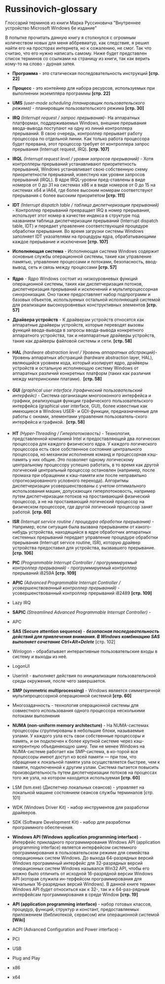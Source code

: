 # Russinovich-glossary
Глоссарий терминов из книги Марка Руссиновича "Внутреннее устройство Microsoft Windows 6е издание"

В попытке прочитать данную книгу я столкнулся с огромным количеством новых для меня аббревиатур, как следствие, я решил найти его на просторах интернета, но к сожалению, не смог. Так что считаю, что его нужно написать самому. Ниже будет представлен список терминов со ссылками на страницу из книги, так как верить кому-то на слово - дурная затея.

- **Программа** - это статическая последовательность инструкций **[стр. 22]**
- **Процесс** - это контейнер для набора ресурсов, используемых при выполнении экземпляра программы **[стр. 22]**
- **UMS** *(user-mode scheduling /планировщик пользовательского режима)* - планировщик пользовательского режима **[стр. 30]**
- **IRQ** *(Interrupt request / запрос прерывания)*- На аппаратных платформах, поддерживаемых Windows, внешние прерывания ввода-вывода поступают на одну из линий контроллера прерываний. В свою очередь, контроллер прерывает работу процессора по отдельной линии. Как только работа процессора будет прервана, этот процессор требует от контроллера запрос прерывания (Interrupt request, IRQ). **[стр. 107]**
- **IRQL** *(Interrupt request level / уровни запросов прерываний)* -  Хотя контроллеры прерываний устанавливают приоритетность прерываний, Windows устанавливает свою собственную схему приоритетности прерываний, известную как уровни запросов прерываний (IRQL). В ядре IRQL-уровни пред-ставлены в виде номеров от 0 до 31 на системах x86 и в виде номеров от 0 до 15 на системах x64 и IA64, где более высоким номерам соответствуют прерывания с более высоким приоритетом **[стр. 111]**
- **IDT** *(Interrupt dispatch table / таблица диспетчеризации прерываний)* - Контроллер прерываний превращает IRQ в номер прерывания, использует этот номер в качестве индекса в структуре под названием таблица диспетчеризации прерываний (Interrupt dispatch table, IDT) и передает управление соответствующей процедуре обработки прерывания. Во время загрузки системы Windows заполняет IDT указателями на процедуры ядра, обрабатывающими каждое прерывание и исключение **[стр. 107]**
- **Исполняющая система** - Исполняющая система Windows содержит основные службы операционной системы, такие как управление памятью, управление процессами и потоками, безопасность, ввод-вывод, сеть и связь между процессами **[стр. 57]**
- **Ядро** - Ядро Windows состоит из низкоуровневых функций операционной системы, таких как диспетчеризация потоков, диспетчеризация прерываний и исключений и мультипроцессорная синхронизация. Оно также предоставляет набор подпрограмм и базовых объектов, используемых остальной исполняющей системой для реализации высокоуровневых конструктивных элементов **[стр. 57]** 
- **Драйвера устройств** - К драйверам устройств относятся как аппаратные драйверы устройств, которые переводят вызовы функций ввода-вывода в запросы ввода-вывода конкретного аппаратного устройства, так и неаппаратные драйверы устройств, такие как драйверы файловой системы и сети. **[стр. 58]**
- **HAL** *(hardware abstraction level / Уровень аппаратных абстракций)*- Уровень аппаратных абстракций (hardware abstraction layer, HAL), являющийся уровнем кода, который изолирует ядро, драйверы устройств и остальную исполняющую систему Windows от аппаратных различий конкретных платформ (таких как различия между материнскими платами).  **[стр. 58]**
- **GUI** *(graphical user interface /графический пользовательский интерфейс)* - Система организации многооконного интерфейса и графики, реализующая функции графического пользовательского интерфейса (graphical user interface, GUI), более известные как имеющиеся в Windows USER- и GDI-функции, предназначенные для работы с окнами, элементами управления пользователь-ского интерфейса и графикой.  **[стр. 58]**
- **HT** *(Hyper-Threading / Гиперпотоковость)* - Технология, представленной компанией Intel и предоставляющей два логических процессора для каждого физического ядра. У каждого логического процессора есть свое собственное состояние центрального процессора, но механизм исполнения команд и процессорная кэш-память у них общие. Это позволяет одному логическому центральному процессору успешно работать, в то время как другой логический центральный процессор остановлен (например, после промаха при обращении к кэш-памяти или после неправильно спрогнозированного условного перехода). Алгоритмы диспетчеризации усовершенствованы с учетом оптимального использования машин, допускающих гиперпотоковость, например путем диспетчеризации потоков на простаивающий физический процессор, а не на простаивающий логический процессор на физическом процессоре, где другой логический процессор занят работой. **[стр. 60]**
- **ISR** *(Interrupt service routine / процедура обработки прерывания)* - Например, если ситуация была вызвана прерыванием от какого-нибудь устройства, находящийся в ядре обработчик аппаратных системных прерываний передает управление процедуре обработки прерывания (Interrupt service routine, ISR), которую драйвер устройства предоставил для устройства, вызвавшего прерывание. **[стр. 106]**
- **PIC** *(Programmable Interrupt Controller / прогруммируемый контроллер прерываний)* - прогруммируемый контроллер прерываний i8259A **[стр. 109]**
- **APIC** *(Advanced Programmable Interrupt Controller /усовершенствованный контроллер прерываний)* - усовершенствованный контроллер прерываний i82489 **[стр. 109]**
- Lazy IRQ

- **SAPIC** *(Streamlined Advanced Programmable Interrupt Controller)* - 
- APC

- **SAS (Secure attention sequence)** - ***безопасная последовательность действий для привлечения внимания. В Windows комбинацию SAS выполняет сочетание Ctrl+Alt+Delete*** [стр. 102]
- Winlogon - обрабатывает интерактивные пользовательские входы в систему и выходы из неё.
- LogonUI
- Userinit - выполняет действия по инициализации пользовательской среды окружения, после чего завершается.
- **SMP (symmetric multiprocessing)** - Windows является симметричной мультипроцессорной операционной системой **[стр. 60]**
- Многозадачность - технология операционной системы для совместного использования одного процессора несколькими потоками выполнения

- **NUMA (non-uniform memory architecture)** - На NUMA-системах процессоры сгруппированы в небольшие блоки, называемые узлами. У каждого узла есть свои собственные процессоры и память, и он подключен к более крупной системе через кэш-когерентную объединяющую шину. Тем не менее Windows на NUMA-системе работает как SMP-система, в ко-торой все процессоры имеют доступ ко всей памяти — при том, что обращение к локальной памяти узла осуществляется быстрее, чем к памяти, подключенной к другим узлам. Система пытается повысить производительность путем диспетчеризации потоков на процессах того же узла, на котором находится используемая **[стр. 60]**
- LSM (lsm.exe) (Диспетчер локальных сеансов) - управляет на  локальной машине состоянием сеансов службы терминалов [стр. 101]
- WDK (Windows Driver Kit) - набор инструментов для разработки драйверов.
- SDK (Software Development Kit) - набор для разработки программного обеспечения.
- **Windows API (Windows application programming interface)** - Интерфейс прикладного программирования Windows API (application programming interface) является интерфейсом системного программирования в пользовательском режиме для семейства операционных систем Windows. До выхода 64-разрядных версий Windows программный интерфейс для 32-разрядных версий операционных систем Windows назывался Win32 API, чтобы его можно было отличить от исходной 16-разрядной версии Windows API (которая служила ин-терфейсом программирования для начальных 16-разрядных версий Windows). В данной книге термин Windows API будет относиться как к 32-, так и к 64-раз-рядным интерфейсам программирования в среде Window **[стр. 19]**
- **API (application programming interface)** - набор готовых классов, процедур, функций, структур и констант, предоставляемых приложением (библиотекой, сервисом) или операционной системой **[Wiki]**
- ACPI (Advanced Configuration and Power interface) - 
- PCI
- USB
- Plug and Play
- x86
- x64
